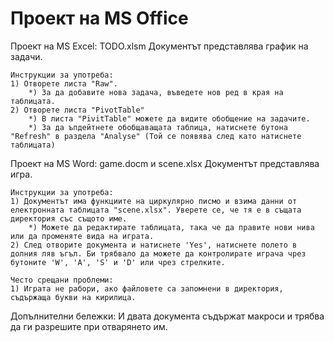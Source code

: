 # Проект на MS Office

Проект на MS Excel: TODO.xlsm
	Документът представлява график на задачи.

	Инструкции за употреба:
	1) Отворете листa "Raw".
		*) За да добавите нова задача, въведете нов ред в края на таблицата.
	2) Отворете листа "PivotTable"
		*) В листа "PivitTable" можете да видите обобщение на задачите.
		*) За да ъпдейтнете обобщаващата таблица, натиснете бутона "Refresh" в раздела "Analyse" (Той се появява след като натиснете таблицата) 

Проект на MS Word: game.docm и scene.xlsx
	Документът представлява игра.

	Инструкции за употреба: 
	1) Документът има функциите на циркулярно писмо и взима данни от електронната таблицата "scene.xlsx". Уверете се, че тя е в същата директория със същото име.
		*) Можете да редактирате таблицата, така че да правите нови нива или да променяте вида на играта.
	2) След отворите документа и натиснете 'Yes', натиснете полето в долния ляв ъгъл. Би трябвало да можете да контролирате играча чрез бутоните 'W', 'A', 'S' и 'D' или чрез стрелките.
	
	Често срещани проблеми:
	1) Играта не рабори, ако файловете са запомнени в директория, съдържаща букви на кирилица.
 
Допълнителни бележки:
	И двата документа съдържат макроси и трябва да ги разрешите при отварянето им.
